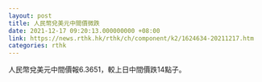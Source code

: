 ```yaml
---
layout: post
title: 人民幣兌美元中間價微跌
date: 2021-12-17 09:20:13.000000000 +08:00
link: https://news.rthk.hk/rthk/ch/component/k2/1624634-20211217.htm
categories: rthk
---
```


人民幣兌美元中間價報6.3651，較上日中間價跌14點子。
